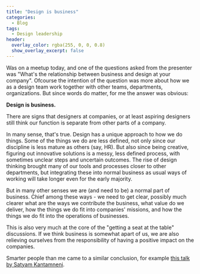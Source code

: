 ```yaml
---
title: "Design is business"
categories:
  - Blog
tags:
  - Design leadership
header:
  overlay_color: rgba(255, 0, 0, 0.8)
  show_overlay_excerpt: false
---
```


Was on a meetup today, and one of the questions asked from the presenter was "What's the relationship between business and design at your company". Ofcourse the intention of the question was more about how we as a design team work together with other teams, departments, organizations. But since words do matter, for me the answer was obvious:

**Design is business.**

There are signs that designers at companies, or at least aspiring designers still think our function is separate from other parts of a company.

In many sense, that's true. Design has a unique approach to how we do things. Some of the things we do are less defined, not only since our discipline is less mature as others (say, HR). But also since being creative, figuring out innovative solutions is a messy, less defined process, with sometimes unclear steps and uncertain outcomes. The rise of design thinking brought many of our tools and processes closer to other departments, but integrating these into normal business as usual ways of working will take longer even for the early majority.

But in many other senses we are (and need to be) a normal part of business. Chief among these ways - we need to get clear, possibly much clearer what are the ways we contribute the business, what value do we deliver, how the things we do fit into companies' missions, and how the things we do fit into the operations of businesses.

This is also very much at the core of the "getting a seat at the table" discussions. If we think business is somewhat apart of us, we are also relieving ourselves from the responsibility of having a positive impact on the companies.

Smarter people than me came to a similar conclusion, for example [this talk by Satyam Kantamneni](https://www.youtube.com/watch?v=z9I9hMHIouo).
